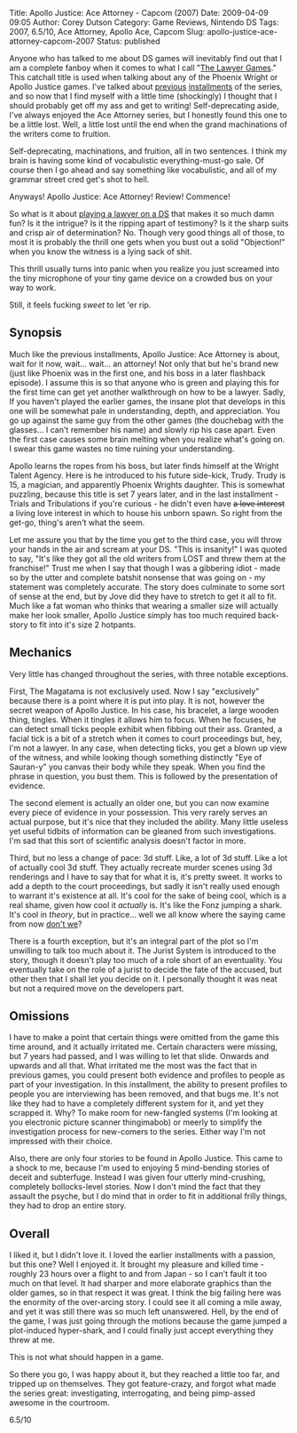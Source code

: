 Title: Apollo Justice: Ace Attorney - Capcom (2007)
Date: 2009-04-09 09:05
Author: Corey Dutson
Category: Game Reviews, Nintendo DS
Tags: 2007, 6.5/10, Ace Attorney, Apollo Ace, Capcom
Slug: apollo-justice-ace-attorney-capcom-2007
Status: published

Anyone who has talked to me about DS games will inevitably find out that
I am a complete fanboy when it comes to what I call "[The Lawyer
Games](http://en.wikipedia.org/wiki/Ace_Attorney "Wikipedia: Ace Attorney")."
This catchall title is used when talking about any of the Phoenix Wright
or Apollo Justice games. I've talked about 
[previous]({filename}phoenix-wright-ace-attorney.md "WallOfScribbles.com: Phoenix Wright: Ace Attorney")
[installments]({filename}phoenix-wright-justice-for-all-capcom-2007.md "WallOfScribbles.com: Phoenix Wright: Justice For All")
of the series, and so now that I find myself with a little time
(shockingly) I thought that I should probably get off my ass and get to
writing! Self-deprecating aside, I've always enjoyed the Ace Attorney
series, but I honestly found this one to be a little lost. Well, a
little lost until the end when the grand machinations of the writers
come to fruition.

Self-deprecating, machinations, and fruition, all in two sentences. I
think my brain is having some kind of vocabulistic everything-must-go
sale. Of course then I go ahead and say something like vocabulistic, and
all of my grammar street cred get's shot to hell.

Anyways! Apollo Justice: Ace Attorney! Review! Commence!


<!-- PELICAN_END_SUMMARY -->
So what is it about [playing a lawyer on a
DS](http://www.ace-attorney.com/ "Ace Attorney") that makes it so much
damn fun? Is it the intrigue? Is it the ripping apart of testimony? Is
it the sharp suits and crisp air of determination? No. Though very good
things all of those, to most it is probably the thrill one gets when you
bust out a solid "Objection!" when you know the witness is a lying sack
of shit.

This thrill usually turns into panic when you realize you just screamed
into the tiny microphone of your tiny game device on a crowded bus on
your way to work.

Still, it feels fucking *sweet* to let 'er rip.

Synopsis
--------

Much like the previous installments, Apollo Justice: Ace Attorney is
about, wait for it now, wait… wait… an attorney! Not only that but he's
brand new (just like Phoenix was in the first one, and his boss in a
later flashback episode). I assume this is so that anyone who is green
and playing this for the first time can get yet another walkthrough on
how to be a lawyer. Sadly, If you haven't played the earlier games, the
insane plot that develops in this one will be somewhat pale in
understanding, depth, and appreciation. You go up against the same guy
from the other games (the douchebag with the glasses... I can't remember
his name) and slowly rip his case apart. Even the first case causes some
brain melting when you realize what's going on. I swear this game wastes
no time ruining your understanding.

Apollo learns the ropes from his boss, but later finds himself at the
Wright Talent Agency. Here is he introduced to his future side-kick,
Trudy. Trudy is 15, a magician, and apparently Phoenix Wrights daughter.
This is somewhat puzzling, because this title is set 7 years later, and
in the last installment - Trials and Tribulations if you're curious - he
didn't even have <span style="text-decoration: line-through;">a love
interest</span> a living love interest in which to house his unborn
spawn. So right from the get-go, thing's aren't what the seem.

Let me assure you that by the time you get to the third case, you will
throw your hands in the air and scream at your DS. "This is insanity!" I
was quoted to say, "It's like they got all the old writers from LOST and
threw them at the franchise!" Trust me when I say that though I was a
gibbering idiot - made so by the utter and complete batshit nonsense
that was going on - my statement was completely accurate. The story does
culminate to some sort of sense at the end, but by Jove did they have to
stretch to get it all to fit. Much like a fat woman who thinks that
wearing a smaller size will actually make her look smaller, Apollo
Justice simply has too much required back-story to fit into it's size 2
hotpants.

Mechanics
---------

Very little has changed throughout the series, with three notable
exceptions.

First, The Magatama is not exclusively used. Now I say "exclusively"
because there is a point where it is put into play. It is not, however
the secret weapon of Apollo Justice. In his case, his bracelet, a large
wooden thing, tingles. When it tingles it allows him to focus. When he
focuses, he can detect small ticks people exhibit when fibbing out their
ass. Granted, a facial tick is a bit of a stretch when it comes to court
proceedings but, hey, I'm not a lawyer. In any case, when detecting
ticks, you get a blown up view of the witness, and while looking though
something distinctly "Eye of Sauran-y" you canvas their body while they
speak. When you find the phrase in question, you bust them. This is
followed by the presentation of evidence.

The second element is actually an older one, but you can now examine
every piece of evidence in your possession. This very rarely serves an
actual purpose, but it's nice that they included the ability. Many
little useless yet useful tidbits of information can be gleaned from
such investigations. I'm sad that this sort of scientific analysis
doesn't factor in more.



Third, but no less a change of pace: 3d stuff. Like, a lot of 3d stuff.
Like a lot of actually cool 3d stuff. They actually recreate murder
scenes using 3d renderings and I have to say that for what it is, it's
pretty sweet. It works to add a depth to the court proceedings, but
sadly it isn't really used enough to warrant it's existence at all. It's
cool for the sake of being cool, which is a real shame, given how cool
it *actually* is. It's like the Fonz jumping a shark. It's cool in
*theory*, but in practice… well we all know where the saying came from
now [don't
we](http://www.youtube.com/watch?v=MpraJYnbVtE "YouTube: Fonzie Jumps the Shark")?

There is a fourth exception, but it's an integral part of the plot so
I'm unwilling to talk too much about it. The Jurist System is introduced
to the story, though it doesn't play too much of a role short of an
eventuality. You eventually take on the role of a jurist to decide the
fate of the accused, but other then that I shall let you decide on it. I
personally thought it was neat but not a required move on the developers
part.

Omissions
---------

I have to make a point that certain things were omitted from the game
this time around, and it actually irritated me. Certain characters were
missing, but 7 years had passed, and I was willing to let that slide.
Onwards and upwards and all that. What irritated me the most was the
fact that in previous games, you could present both evidence and
profiles to people as part of your investigation. In this installment,
the ability to present profiles to people you are interviewing has been
removed, and that bugs me. It's not like they had to have a completely
different system for it, and yet they scrapped it. Why? To make room for
new-fangled systems (I'm looking at you electronic picture scanner
thingimabob) or meerly to simplify the investigation process for
new-comers to the series. Either way I'm not impressed with their
choice.

Also, there are only four stories to be found in Apollo Justice. This
came to a shock to me, because I'm used to enjoying 5 mind-bending
stories of deceit and subterfuge. Instead I was given four utterly
mind-crushing, completely bollocks-level stories. Now I don't mind the
fact that they assault the psyche, but I do mind that in order to fit in
additional frilly things, they had to drop an entire story.

Overall
-------

I liked it, but I didn't love it. I loved the earlier installments with
a passion, but this one? Well I enjoyed it. It brought my pleasure and
killed time - roughly 23 hours over a flight to and from Japan - so I
can't fault it too much on that level. It had sharper and more elaborate
graphics than the older games, so in that respect it was great. I think
the big failing here was the enormity of the over-arcing story. I could
see it all coming a mile away, and yet it was still there was so much
left unanswered. Hell, by the end of the game, I was just going through
the motions because the game jumped a plot-induced hyper-shark, and I
could finally just accept everything they threw at me.

This is not what should happen in a game.

So there you go, I was happy about it, but they reached a little too
far, and tripped up on themselves. They got feature-crazy, and forgot
what made the series great: investigating, interrogating, and being
pimp-assed awesome in the courtroom.

6.5/10
